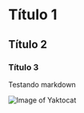 # Título 1
## Título 2
### Título 3

Testando markdown

![Image of Yaktocat](https://octodex.github.com/images/yaktocat.png)
